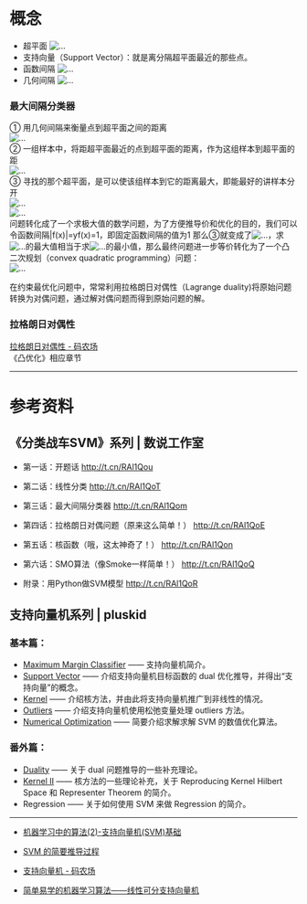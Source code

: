 
# 概念
* 超平面 ![...](http://mmbiz.qpic.cn/mmbiz/gPtPSmYD36ibq7l40SVicbgg9QibrVzThpRR43rezbgxXFN3V9jvic9wWpicAJic1uX9zF7HvuiaWPyKBnL9pcevmVGqQ/640)
* 支持向量（Support Vector）：就是离分隔超平面最近的那些点。
* 函数间隔 ![...](http://mmbiz.qpic.cn/mmbiz/gPtPSmYD369JsxlJDEsvAicHcEAhoicafX8CRWlpK3ISgZ6ZONVrcJ26pbMffwia9k7QXrRYN0NjDkaz2m6IRv3WA/640) 
* 几何间隔 ![...](http://mmbiz.qpic.cn/mmbiz/gPtPSmYD369JsxlJDEsvAicHcEAhoicafXjfPyDnibTaPOcOMG3ykzq4cgDwDjDPFk3Picyj8PzETt6U6qvQ8CFsOQ/640)

### 最大间隔分类器  
① 用几何间隔来衡量点到超平面之间的距离   
![...](http://mmbiz.qpic.cn/mmbiz/gPtPSmYD369JsxlJDEsvAicHcEAhoicafXb4Cp5Xl3AxlZ7VfHGnctAFzKDG0z5aBuRrDcJicNjZZamxeOxt0Fdww/640)  
② 一组样本中，将距超平面最近的点到超平面的距离，作为这组样本到超平面的距  
![...](http://mmbiz.qpic.cn/mmbiz/gPtPSmYD369JsxlJDEsvAicHcEAhoicafXehH4gOgXYGTQ4aeiaeDCx17A9AwW8mbf4Muxor40YQIyxwaNgMXSEaQ/640)  
③ 寻找的那个超平面，是可以使该组样本到它的距离最大，即能最好的讲样本分开  
![...](http://mmbiz.qpic.cn/mmbiz/gPtPSmYD369JsxlJDEsvAicHcEAhoicafXQ98Icr4kN5ZdHzpYg1W0cQCWF24cDHLCQFFgQtuUflG1Wb68zhFCicg/640)  
![...](http://mmbiz.qpic.cn/mmbiz/gPtPSmYD369JsxlJDEsvAicHcEAhoicafXCEiaTib0X4KS0n8iczmIQhOebGe93wPicj6Aq0Hrx9TKr3KAORYcwg8kyg/640)  
问题转化成了一个求极大值的数学问题，为了方便推导价和优化的目的，我们可以令函数间隔|f(x)|=yf(x)=1，即固定函数间隔的值为1
那么③就变成了![...](http://mmbiz.qpic.cn/mmbiz/gPtPSmYD369JsxlJDEsvAicHcEAhoicafXHh8u6qIdNWGliaPbE5hxoBdPp3oZt99oG85XomdjHvPRzUYrUvtglibA/640)，求![...](http://mmbiz.qpic.cn/mmbiz/gPtPSmYD369JsxlJDEsvAicHcEAhoicafXgpyX4HzFic6zcrVLXbnkzmBh7khyXRDkZcpGGh7HBBj73J72OQHcPzQ/640)的最大值相当于求![...](http://mmbiz.qpic.cn/mmbiz/gPtPSmYD369JsxlJDEsvAicHcEAhoicafX5RkJrL4eeBf5ONSIpR9adWfoSAodicdicuFyqmeeniamzy3MgLGjvFsibg/640)的最小值，那么最终问题进一步等价转化为了一个凸二次规划（convex quadratic programming）问题：  
![...](http://mmbiz.qpic.cn/mmbiz/gPtPSmYD369JsxlJDEsvAicHcEAhoicafXjLCZGxJLs5Ftic90FEo3tcbPtqdbeaicY4DMNGvBKKGEuVLUw9nexW8Q/640)

在约束最优化问题中，常常利用拉格朗日对偶性（Lagrange duality)将原始问题转换为对偶问题，通过解对偶问题而得到原始问题的解。
### 拉格朗日对偶性

[拉格朗日对偶性 - 码农场](http://www.hankcs.com/ml/lagrange-duality.html)  
《凸优化》相应章节  
*************

# 参考资料  
## 《分类战车SVM》系列 |  数说工作室
* 第一话：开题话  <http://t.cn/RAl1Qou>  
* 第二话：线性分类  <http://t.cn/RAl1QoT>
* 第三话：最大间隔分类器  <http://t.cn/RAl1Qom>

* 第四话：拉格朗日对偶问题（原来这么简单！）  <http://t.cn/RAl1QoE>
* 第五话：核函数（哦，这太神奇了！）  <http://t.cn/RAl1Qon>
* 第六话：SMO算法（像Smoke一样简单！）  <http://t.cn/RAl1QoQ>
* 附录：用Python做SVM模型   <http://t.cn/RAl1QoR>


## 支持向量机系列 | pluskid  
### 基本篇：
* [Maximum Margin Classifier](http://blog.pluskid.org/?p=632) —— 支持向量机简介。
* [Support Vector](http://blog.pluskid.org/?p=682) —— 介绍支持向量机目标函数的 dual 优化推导，并得出“支持向量”的概念。
* [Kernel](http://blog.pluskid.org/?p=685) —— 介绍核方法，并由此将支持向量机推广到非线性的情况。
* [Outliers](http://blog.pluskid.org/?p=692) —— 介绍支持向量机使用松弛变量处理 outliers 方法。
* [Numerical Optimization](http://blog.pluskid.org/?p=696) —— 简要介绍求解求解 SVM 的数值优化算法。

### 番外篇：
* [Duality](http://blog.pluskid.org/?p=702) —— 关于 dual 问题推导的一些补充理论。
* [Kernel II](http://blog.pluskid.org/?p=723) —— 核方法的一些理论补充，关于 Reproducing Kernel Hilbert Space 和 Representer Theorem 的简介。
* Regression —— 关于如何使用 SVM 来做 Regression 的简介。

*****************

* [机器学习中的算法(2)-支持向量机(SVM)基础](http://www.cnblogs.com/LeftNotEasy/archive/2011/05/02/basic-of-svm.html)  

* [SVM 的简要推导过程](http://dataunion.org/12001.html)  
* [支持向量机 - 码农场](http://www.hankcs.com/ml/support-vector-machine.html)  
* [简单易学的机器学习算法——线性可分支持向量机](http://blog.csdn.net/google19890102/article/details/35258921)  
